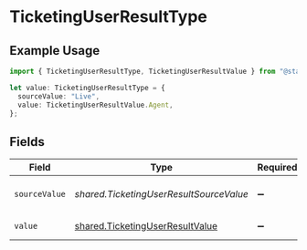 # TicketingUserResultType

## Example Usage

```typescript
import { TicketingUserResultType, TicketingUserResultValue } from "@stackone/stackone-client-ts/sdk/models/shared";

let value: TicketingUserResultType = {
  sourceValue: "Live",
  value: TicketingUserResultValue.Agent,
};
```

## Fields

| Field                                                                                     | Type                                                                                      | Required                                                                                  | Description                                                                               | Example                                                                                   |
| ----------------------------------------------------------------------------------------- | ----------------------------------------------------------------------------------------- | ----------------------------------------------------------------------------------------- | ----------------------------------------------------------------------------------------- | ----------------------------------------------------------------------------------------- |
| `sourceValue`                                                                             | *shared.TicketingUserResultSourceValue*                                                   | :heavy_minus_sign:                                                                        | The source value of the user type.                                                        | Live                                                                                      |
| `value`                                                                                   | [shared.TicketingUserResultValue](../../../sdk/models/shared/ticketinguserresultvalue.md) | :heavy_minus_sign:                                                                        | The type of the user.                                                                     | agent                                                                                     |